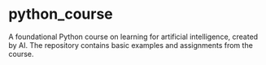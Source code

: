 # python_course
A foundational Python course on learning for artificial intelligence, created by AI. The repository contains basic examples and assignments from the course.
